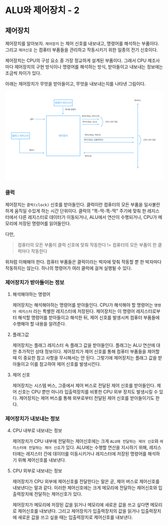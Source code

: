 # ALU와 제어장치 - 2

## 제어장치

제어장치를 알아보자. `제어장치` 는 제어 신호를 내보내고, 명령어를 해석하는 부품이다. 그리고 `제어신호` 는 컴퓨터 부품들을 관리하고 작동시키기 위한 일종의 전기 신호이다.

제어장치는 CPU의 구성 요소 중 가장 정교하게 설계된 부품이다. 그래서 CPU 제조사마다 제어장치의 구현 방식이나 명령어를 해석하는 방식, 받아들이고 내보내는 정보에는 조금씩 차이가 있다.

아래는 제어장치가 무엇을 받아들이고, 무엇을 내보내는지를 나타낸 그림이다.

![‎ALU와 제어장치.‎004](<images/04-01. ALU와 제어장치 - 1.004.jpeg>)

### 클럭

제어장치는 `클럭(clock)` 신호를 받아들인다. 클럭이란 컴퓨터의 모든 부품을 일사불란하게 움직일 수있게 하는 시간 단위이다. 클럭의 "똑-딱-똑-딱" 주기에 맞춰 한 레지스터에서 다른 레지스터로 데이터가 이동되거나, ALU에서 연산이 수행되거나, CPU가 메모리에 저장된 명령어를 읽어들인다.

다만,

> 컴퓨터의 모든 부품이 클럭 신호에 맞춰 작동한다 != 컴퓨터의 모든 부품이 한 클럭마다 작동한다

위처럼 이해해야 한다. 컴퓨터 부품들은 클럭이라는 박자에 맞춰 작동할 뿐 한 박자마다 작동하지는 않는다. 하나의 명령어가 여러 클럭에 걸쳐 실행될 수 있다.

### 제어장치가 받아들이는 정보

1. 해석해야하는 명령어
    
    제어장치는 해석해야하는 명령어를 받아들인다. CPU가 해석해야 할 명령어는 `명령어 레지스터` 라는 특별한 레지스터에 저장된다. 제어장치는 이 명령어 레지스터로부터 해석할 명령어를 받아들이고 해석한 뒤, 제어 신호를 발생시켜 컴퓨터 부품들에 수행해야 할 내용을 알려준다.
    
2. 플래그값
    
    제어장치는 플래그 레지스터 속 플래그 값을 받아들인다. 플래그는 ALU 연산에 대한 추가적인 상태 정보이다. 제어장치가 제어 신호를 통해 컴퓨터 부품들을 제어할 때 이 중요한 참고 사항을 무시해서는 안 된다. 그렇기에 제어장치는 플래그 값을 받아들이고 이를 참고하여 제어 신호를 발생시킨다.
    
3. 제어 신호
    
    제어장치는 시스템 버스, 그중에서 제어 버스로 전달된 제어 신호를 받아들인다. 제어 신호는 CPU 뿐만 아니라 입출력장치를 비롯한 CPU 외부 장치도 발생시킬 수 있다. 제어장치는 제어 버스를 통해 외부로부터 전달된 제어 신호를 받아들이기도 한다.
    

### 제어장치가 내보내는 정보

4. CPU 내부로 내보내는 정보
    
    제어장치가 CPU 내부에 전달하는 제어신호에는 크게 `ALU에 전달하는 제어 신호`와 `레지스터에 전달하는 제어 신호`가 있다. ALU에는 수행할 연산을 지시하기 위해, 레지스터에는 레지스터 간에 데이터를 이동시키거나 레지스터에 저장된 명령어를 해석하기 위해 제어신호를 내보낸다.
    
5. CPU 외부로 내보내는 정보
    
    제어장치가 CPU 외부에 제어신호를 전달한다는 말은 곧, 제어 버스로 제어신호를 내보낸다는 말과 같다. 이러한 제어신호에는 크게 메모리에 전달하는 제어신호와 입출력장치에 전달하는 제어신호가 있다.
    
    제어장치가 메모리에 저장된 값을 읽거나 메모리에 새로운 값을 쓰고 싶다면 메모리로 제어신호를 내보낸다. 그리고 제어장치가 입출력장치의 값을 읽거나 입출력장치에 새로운 값을 쓰고 싶을 때는 입출력장치로 제어신호를 내보낸다.
    


